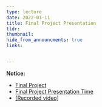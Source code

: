 ```yaml
---
type: lecture
date: 2022-01-11
title: Final Project Presentation
tldr: 
thumbnail: 
hide_from_announcments: true
links: 


---
```

**Notice:**
- [Final Project](/nsysu-math524/static_files/presentations/Final_Project.pdf)
- [Final Project Presentation Time](/nsysu-math524/static_files/presentations/統計學習期末專題分組報告時間.pdf)
- [[Recorded video]](https://www.youtube.com/watch?v=Xjkcyb2GfhM)
